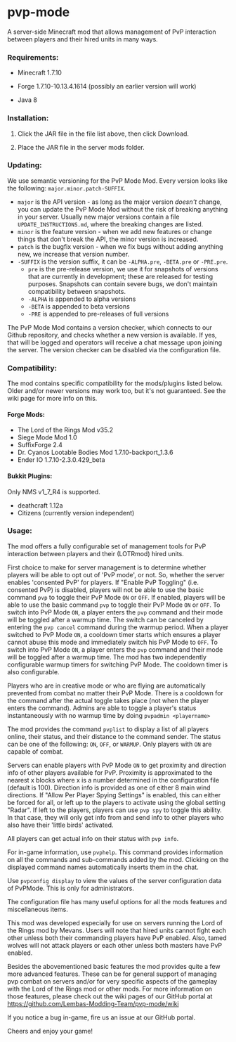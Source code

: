 # pvp-mode
A server-side Minecraft mod that allows management of PvP interaction between players and their hired units in many ways.

### Requirements:

* Minecraft 1.7.10

* Forge 1.7.10-10.13.4.1614 (possibly an earlier version will work)

* Java 8

### Installation:

1. Click the JAR file in the file list above, then click Download.

2. Place the JAR file in the server mods folder.

### Updating:
We use semantic versioning for the PvP Mode Mod. Every version looks like the following: `major.minor.patch-SUFFIX`.
* `major` is the API version - as long as the major version *doesn't* change, you can update the PvP Mode Mod without the risk of breaking anything in your server. Usually new major versions contain a file `UPDATE_INSTRUCTIONS.md`, where the breaking changes are listed.
* `minor` is the feature version - when we add new features or change things that don't break the API, the minor version is increased.
* `patch` is the bugfix version - when we fix bugs without adding anything new, we increase that version number.
* `-SUFFIX` is the version suffix, it can be `-ALPHA.pre`, `-BETA.pre` or `-PRE.pre`.
    * `pre` is the pre-release version, we use it for snapshots of versions that are currently in development; these are released for testing purposes. Snapshots can contain severe bugs, we don't maintain compatibility between snapshots.
    * `-ALPHA` is appended to alpha versions
    * `-BETA` is appended to beta versions
    * `-PRE` is appended to pre-releases of full versions

The PvP Mode Mod contains a version checker, which connects to our Github repository, and checks whether a new version is available. If yes, that will be logged and operators will receive a chat message upon joining the server. The version checker can be disabled via the configuration file.

### Compatibility:

The mod contains specific compatibility for the mods/plugins listed below. Older and/or newer versions may work too, but it's not guaranteed. See the wiki page for more info on this.

#### Forge Mods:
* The Lord of the Rings Mod v35.2
* Siege Mode Mod 1.0
* SuffixForge 2.4
* Dr. Cyanos Lootable Bodies Mod 1.7.10-backport_1.3.6
* Ender IO 1.7.10-2.3.0.429_beta
 
#### Bukkit Plugins:
Only NMS v1_7_R4 is supported.
* deathcraft 1.12a
* Citizens (currently version independent)

### Usage:

The mod offers a fully configurable set of management tools for PvP interaction between players and their (LOTRmod) hired units.

First choice to make for server management is to determine whether players will be able to opt out of 'PvP mode', or not. So, whether the server enables 'consented PvP' for players.
If "Enable PvP Toggling" (i.e. consented PvP) is disabled, players will not be able to use the basic command `pvp` to toggle their PvP Mode `ON` or `OFF`.
If enabled, players will be able to use the basic command `pvp` to toggle their PvP Mode `ON` or `OFF`.
To switch into PvP Mode `ON`, a player enters the `pvp` command and their mode will be toggled after a warmup time.
The switch can be canceled by entering the `pvp cancel` command during the warmup period.
When a player switched to PvP Mode `ON`, a cooldown timer starts which ensures a player cannot abuse this mode and immediately switch his PvP Mode to `OFF`.
To switch into PvP Mode `ON`, a player enters the `pvp` command and their mode will be toggled after a warmup time.
The mod has two independently configurable warmup timers for switching PvP Mode. The cooldown timer is also configurable.

Players who are in creative mode or who are flying are automatically prevented from combat no matter their PvP Mode.
There is a cooldown for the command after the actual toggle takes place (not when the player enters the command).
Admins are able to toggle a player's status instantaneously with no warmup time by doing `pvpadmin <playername>`

The mod provides the command `pvplist` to display a list of all players online, their status, and their distance to the
command sender. The status can be one of the following: `ON`, `OFF`, or `WARMUP`. Only players with `ON` are capable of combat.

Servers can enable players with PvP Mode `ON` to get proximity and direction info of other players available for PvP.
Proximity is approximated to the nearest x blocks where x is a number determined in the configuration file (default is 100). Direction info is provided as one of either 8 main wind directions.
If "Allow Per Player Spying Settings" is enabled, this can either be forced for all, or left up to the players to activate using the global setting "Radar".
If left to the players, players can use `pvp spy` to toggle this ability. In that case, they will only get info from and send info to other players who also have their 'little birds' activated.

All players can get actual info on their status with `pvp info`.

For in-game information, use `pvphelp`. This command provides information on all the commands and sub-commands added by the mod. Clicking on the displayed command names automatically inserts them in the chat.

Use `pvpconfig display` to view the values of the server configuration data of PvPMode. This is only for administrators.

The configuration file has many useful options for all the mods features and miscellaneous items.

This mod was developed especially for use on servers running the Lord of the Rings mod by Mevans. Users will note that hired units cannot fight each other unless both their commanding players have PvP enabled. Also, tamed wolves will not attack players or each other unless both masters have PvP enabled.

Besides the abovementioned basic features the mod provides quite a few more advanced features. These can be for general support of managing pvp combat on servers and/or for very specific aspects of the gameplay with the Lord of the Rings mod or other mods.
For more information on those features, please check out the wiki pages of our GitHub portal at https://github.com/Lembas-Modding-Team/pvp-mode/wiki

If you notice a bug in-game, fire us an issue at our GitHub portal.

Cheers and enjoy your game!
